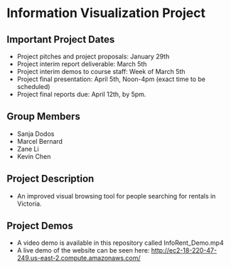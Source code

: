 # Information Visualization Project

## Important Project Dates
- Project pitches and project proposals: January 29th
- Project interim report deliverable: March 5th
- Project interim demos to course staff: Week of March 5th
- Project final presentation: April 5th, Noon-4pm (exact time to be scheduled)
- Project final reports due: April 12th, by 5pm.

## Group Members
- Sanja Dodos
- Marcel Bernard
- Zane Li
- Kevin Chen

## Project Description
- An improved visual browsing tool for people searching for rentals in Victoria.

## Project Demos
- A video demo is available in this repository called InfoRent_Demo.mp4
- A live demo of the website can be seen here: http://ec2-18-220-47-249.us-east-2.compute.amazonaws.com/
